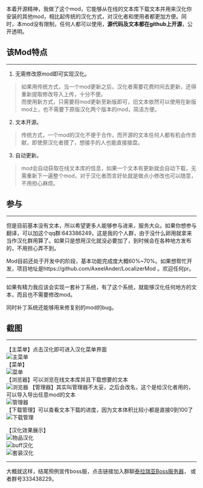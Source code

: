 本着开源精神，我做了这个mod，它能够从在线的文本库下载文本并用来汉化你安装的其他mod，相比起传统的汉化方式，对汉化者和使用者都更加方便。同时，本mod没有限制，任何人都可以使用，**源代码及文本都在github上开源**，公开透明。

## 该Mod特点
---
1. 无需修改原mod即可实现汉化。  

>如果用传统方式，当一个mod更新之后，汉化者需要花费时间去更新，还得重新提取修改导入上传，十分不便。  
>而使用新方式，只需要将mod更新至新版即可，旧文本依然可以使用在新版mod上，也不需要下原版汉化两个版本的mod，简洁方便。  

2. 文本开源。  

>传统方式，一个mod的汉化不便于合作，而开源的文本任何人都有机会作贡献，即使原汉化者摸了，想接手的人也能直接接盘。  

3. 自动更新。  

>mod会自动获取在线文本库的信息，如果一个文本有更新就会自动下载，无需重新下一遍整个mod，对于汉化者而言好处就是做点小修改也可以随意，不用担心麻烦。
## 参与
---

但是目前基本没有文本，所以希望更多人能够参与进来，服务大众。如果你想参与翻译，可以加这个qq群:643386249，这是我的个人群，由于没什么卵用就拿来当作汉化群用算了。如果只是想用汉化就没必要加了，到时候会在各种地方发布的，不用担心弄不到。

Mod目前还处于开发中的阶段，基本功能完成度大概60%~70%。如果想帮忙开发，项目地址是https://github.com/AxeelAnder/LocalizerMod 。欢迎任何pr。

---

如果有精力我应该会实现一套补丁系统，有了这个系统，就能够汉化任何地方的文本，而且也不需要修改mod。

同时补丁系统还能够用来修复别的mod的bug。  

## 截图
---

【主菜单】点击汉化即可进入汉化菜单界面  
![主菜单](./imgs/主菜单.png)  
【菜单】  
![菜单](./imgs/菜单.png)  
【浏览器】可以浏览在线文本库并且下载想要的文本  
![浏览器](./imgs/浏览器.png)
【管理器】其实叫管理器不太妥，之后会改名，这个是给汉化者用的，可以导入导出任意mod的文本  
![管理器](./imgs/汉化管理.png)  
【下载管理】可以查看文本下载的进度，因为文本体积比较小都是直接0到100了  
![下载管理](./imgs/下载管理.png)  

【汉化效果展示】  
![物品汉化](./imgs/物品汉化.png)  
![buff汉化](./imgs/buff汉化.png)  
![套装汉化](./imgs/套装汉化.jpg)  

---

大概就这样，结尾照例宣传boss服，点击链接加入群聊[泰拉瑞亚Boss服务器](https://jq.qq.com/?_wv=1027&k=5MDBxBB)， 或者群号333438229。
